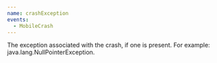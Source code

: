 ```yaml
---
name: crashException
events:
  - MobileCrash
---
```


The exception associated with the crash, if one is present. For example: java.lang.NullPointerException.
